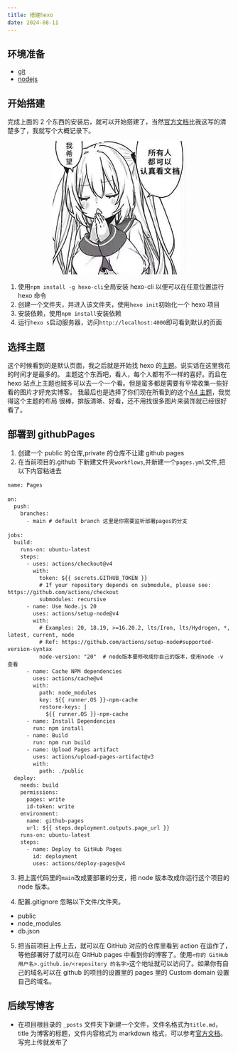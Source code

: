 ```yaml
---
title: 搭建hexo
date: 2024-08-11
---
```


## 环境准备

- [git](https://git-scm.com/download)
- [nodejs](https://nodejs.org/en/download)

## 开始搭建

完成上面的 2 个东西的安装后，就可以开始搭建了，当然[官方文档](https://hexo.io/zh-cn/docs/)比我这写的清楚多了，我就写个大概记录下。

<center>

![看文档](../imgs/看文档.png)

</center>

1. 使用`npm install -g hexo-cli`全局安装 hexo-cli 以便可以在任意位置运行 hexo 命令
2. 创建一个文件夹，并进入该文件夹，使用`hexo init`初始化一个 hexo 项目
3. 安装依赖，使用`npm install`安装依赖
4. 运行`hexo s`启动服务器，访问`http://localhost:4000`即可看到默认的页面

## 选择主题

这个时候看到的是默认页面，我之后就是开始找 hexo 的[主题](https://hexo.io/themes/)。说实话在这里我花的时间才是最多的。
主题这个东西吧，看人，每个人都有不一样的喜好。而且在 hexo 站点上主题也贼多可以去一个一个看。但是蛮多都是需要有平常收集一些好看的图片才好充实博客。
我最后也是选择了你们现在所看到的这个[A4 主题](https://github.com/HiNinoJay/hexo-theme-A4)，我觉得这个主题的布局 很棒，排版清晰、好看，还不用找很多图片来装饰就已经很好看了。

## 部署到 githubPages

1. 创建一个 public 的仓库,private 的仓库不让建 github pages
2. 在当前项目的.github 下新建文件夹`workflows`,并新建一个`pages.yml`文件,把以下内容粘进去

```
name: Pages

on:
  push:
    branches:
      - main # default branch 这里是你需要监听部署pages的分支

jobs:
  build:
    runs-on: ubuntu-latest
    steps:
      - uses: actions/checkout@v4
        with:
          token: ${{ secrets.GITHUB_TOKEN }}
          # If your repository depends on submodule, please see: https://github.com/actions/checkout
          submodules: recursive
      - name: Use Node.js 20
        uses: actions/setup-node@v4
        with:
          # Examples: 20, 18.19, >=16.20.2, lts/Iron, lts/Hydrogen, *, latest, current, node
          # Ref: https://github.com/actions/setup-node#supported-version-syntax
          node-version: "20"  # node版本要修改成你自己的版本，使用node -v 查看
      - name: Cache NPM dependencies
        uses: actions/cache@v4
        with:
          path: node_modules
          key: ${{ runner.OS }}-npm-cache
          restore-keys: |
            ${{ runner.OS }}-npm-cache
      - name: Install Dependencies
        run: npm install
      - name: Build
        run: npm run build
      - name: Upload Pages artifact
        uses: actions/upload-pages-artifact@v3
        with:
          path: ./public
  deploy:
    needs: build
    permissions:
      pages: write
      id-token: write
    environment:
      name: github-pages
      url: ${{ steps.deployment.outputs.page_url }}
    runs-on: ubuntu-latest
    steps:
      - name: Deploy to GitHub Pages
        id: deployment
        uses: actions/deploy-pages@v4

```

3. 把上面代码里的`main`改成要部署的分支，把 node 版本改成你运行这个项目的 node 版本。

4. 配置.gitignore 忽略以下文件/文件夹。

- public
- node_modules
- db.json

5. 把当前项目上传上去，就可以在 GitHub 对应的仓库里看到 action 在运作了，等他部署好了就可以在 GitHub pages 中看到你的博客了。使用`<你的 GitHub 用户名>.github.io/<repository 的名字>`这个地址就可以访问了。如果你有自己的域名可以在 github 的项目的设置里的 pages 里的 Custom domain 设置自己的域名。

## 后续写博客

- 在项目根目录的 `_posts` 文件夹下新建一个文件，文件名格式为`title.md`，title 为博客的标题，文件内容格式为 markdown 格式，可以参考[官方文档](https://hexo.io/zh-cn/docs/writing)。写完上传就发布了
